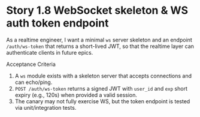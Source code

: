 # Story 1.8 WebSocket skeleton & WS auth token endpoint

As a realtime engineer,
I want a minimal `ws` server skeleton and an endpoint `/auth/ws-token` that returns a short-lived JWT,
so that the realtime layer can authenticate clients in future epics.

Acceptance Criteria
1. A `ws` module exists with a skeleton server that accepts connections and can echo/ping.
2. `POST /auth/ws-token` returns a signed JWT with `user_id` and `exp` short expiry (e.g., 120s) when provided a valid session.
3. The canary may not fully exercise WS, but the token endpoint is tested via unit/integration tests.
